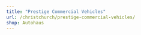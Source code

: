```yaml
---
title: "Prestige Commercial Vehicles"
url: /christchurch/prestige-commercial-vehicles/
shop: Autohaus
---
```

